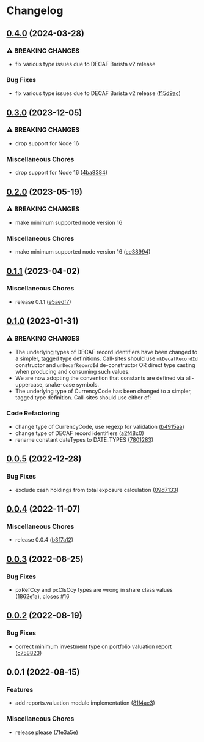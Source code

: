 # Changelog

## [0.4.0](https://github.com/teloscube/decaf-client-javascript-extras/compare/v0.3.0...v0.4.0) (2024-03-28)


### ⚠ BREAKING CHANGES

* fix various type issues due to DECAF Barista v2 release

### Bug Fixes

* fix various type issues due to DECAF Barista v2 release ([f15d9ac](https://github.com/teloscube/decaf-client-javascript-extras/commit/f15d9ac523b4911abd7fc9705803fd85e0e0acb5))

## [0.3.0](https://github.com/teloscube/decaf-client-javascript-extras/compare/v0.2.0...v0.3.0) (2023-12-05)


### ⚠ BREAKING CHANGES

* drop support for Node 16

### Miscellaneous Chores

* drop support for Node 16 ([4ba8384](https://github.com/teloscube/decaf-client-javascript-extras/commit/4ba8384aabf4f48fc7f9ce6ea85c6326057c749d))

## [0.2.0](https://github.com/teloscube/decaf-client-javascript-extras/compare/v0.1.1...v0.2.0) (2023-05-19)


### ⚠ BREAKING CHANGES

* make minimum supported node version 16

### Miscellaneous Chores

* make minimum supported node version 16 ([ce38994](https://github.com/teloscube/decaf-client-javascript-extras/commit/ce38994cd38868821beb9ad7b2a466c32e8aa50a))

## [0.1.1](https://github.com/teloscube/decaf-client-javascript-extras/compare/v0.1.0...v0.1.1) (2023-04-02)


### Miscellaneous Chores

* release 0.1.1 ([e5aedf7](https://github.com/teloscube/decaf-client-javascript-extras/commit/e5aedf7ac6f802da1afdafbe2e040fb455d28c82))

## [0.1.0](https://github.com/teloscube/decaf-client-javascript-extras/compare/v0.0.5...v0.1.0) (2023-01-31)


### ⚠ BREAKING CHANGES

* The underlying types of DECAF record identifiers have been changed to a simpler, tagged type definitions. Call-sites should use `mkDecafRecordId` constructor and `unDecafRecordId` de-constructor OR direct type casting when producing and consuming such values.
* We are now adopting the convention that constants are defined via all-uppercase, snake-case symbols.
* The underlying type of CurrencyCode has been changed to a simpler, tagged type definition. Call-sites should use either of:

### Code Refactoring

* change type of CurrencyCode, use regexp for validation ([b4915aa](https://github.com/teloscube/decaf-client-javascript-extras/commit/b4915aace037ce9e56be9161ea730529a7d31536))
* change type of DECAF record identifiers ([a2f48c0](https://github.com/teloscube/decaf-client-javascript-extras/commit/a2f48c00525714ffa20ecdca2900b842581ede43))
* rename constant dateTypes to DATE_TYPES ([7801283](https://github.com/teloscube/decaf-client-javascript-extras/commit/7801283bdc72463bbb243f03c5bb10ef77c5dd7a))

## [0.0.5](https://github.com/teloscube/decaf-client-javascript-extras/compare/v0.0.4...v0.0.5) (2022-12-28)


### Bug Fixes

* exclude cash holdings from total exposure calculation ([09d7133](https://github.com/teloscube/decaf-client-javascript-extras/commit/09d7133515d9670dc3c5a641dd84d1e57fa5d5ee))

## [0.0.4](https://github.com/teloscube/decaf-client-javascript-extras/compare/v0.0.3...v0.0.4) (2022-11-07)


### Miscellaneous Chores

* release 0.0.4 ([b3f7a12](https://github.com/teloscube/decaf-client-javascript-extras/commit/b3f7a12b5dbd1ffac7db06f03958d71581889d92))

## [0.0.3](https://github.com/teloscube/decaf-client-javascript-extras/compare/v0.0.2...v0.0.3) (2022-08-25)


### Bug Fixes

* pxRefCcy and pxClsCcy types are wrong in share class values ([1862e1a](https://github.com/teloscube/decaf-client-javascript-extras/commit/1862e1abde3d6e5f8a539233e1408557e9465b07)), closes [#16](https://github.com/teloscube/decaf-client-javascript-extras/issues/16)

## [0.0.2](https://github.com/teloscube/decaf-client-javascript-extras/compare/v0.0.1...v0.0.2) (2022-08-19)


### Bug Fixes

* correct minimum investment type on portfolio valuation report ([c758823](https://github.com/teloscube/decaf-client-javascript-extras/commit/c758823145ae8d575b160727c1152bbb4a425ab3))

## 0.0.1 (2022-08-15)


### Features

* add reports.valuation module implementation ([81f4ae3](https://github.com/teloscube/decaf-client-javascript-extras/commit/81f4ae345687be58541f8cd12eea3146522d0116))


### Miscellaneous Chores

* release please ([7fe3a5e](https://github.com/teloscube/decaf-client-javascript-extras/commit/7fe3a5e86094785c60fc710ead1310e30640bcd9))
